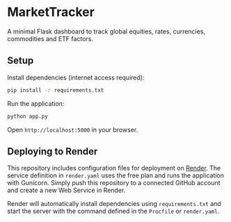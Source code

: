 # MarketTracker

A minimal Flask dashboard to track global equities, rates, currencies, commodities and ETF factors.

## Setup

Install dependencies (internet access required):

```bash
pip install -r requirements.txt
```

Run the application:

```bash
python app.py
```

Open `http://localhost:5000` in your browser.

## Deploying to Render

This repository includes configuration files for deployment on
[Render](https://render.com/). The service definition in `render.yaml`
uses the free plan and runs the application with Gunicorn. Simply push
this repository to a connected GitHub account and create a new Web
Service in Render.

Render will automatically install dependencies using
`requirements.txt` and start the server with the command defined in the
`Procfile` or `render.yaml`.
